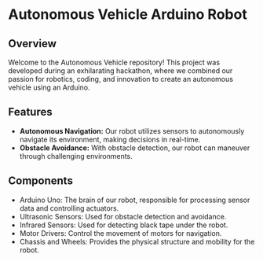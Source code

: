 # Autonomous Vehicle Arduino Robot

## Overview
Welcome to the Autonomous Vehicle repository! This project was developed during an exhilarating hackathon, where we combined our passion for robotics, coding, and innovation to create an autonomous vehicle using an Arduino.

## Features
- **Autonomous Navigation:** Our robot utilizes sensors to autonomously navigate its environment, making decisions in real-time.
- **Obstacle Avoidance:** With obstacle detection, our robot can maneuver through challenging environments.
  
## Components
- Arduino Uno: The brain of our robot, responsible for processing sensor data and controlling actuators.
- Ultrasonic Sensors: Used for obstacle detection and avoidance.
- Infrared Sensors: Used for detecting black tape under the robot.
- Motor Drivers: Control the movement of motors for navigation.
- Chassis and Wheels: Provides the physical structure and mobility for the robot.

